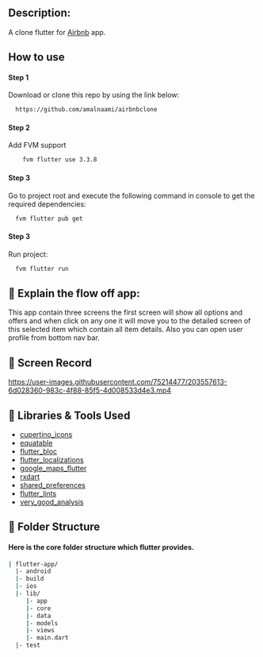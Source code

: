 ## Description: 

A clone flutter for [Airbnb](https://www.airbnb.com) app.

## How to use

#### Step 1 
Download or clone this repo by using the link below:

```bash
  https://github.com/amalnaami/airbnbclone
```
#### Step 2 
Add FVM support
```bash
    fvm flutter use 3.3.8
```

#### Step 3
Go to project root and execute the following command in console to get the required dependencies:

```bash
  fvm flutter pub get
```
#### Step 3 
Run project:

```bash
  fvm flutter run
```


## 🚀 Explain the flow off app: 

This app contain three screens the first screen will show all options and offers and when click on any one it will move you to the detailed screen of this selected item which contain all item details.
Also you can open user profile from bottom nav bar.


## 🚀 Screen Record

https://user-images.githubusercontent.com/75214477/203557613-6d028360-983c-4f88-85f5-4d008533d4e3.mp4


## 🚀 Libraries & Tools Used
  * [cupertino_icons]()
  * [equatable]()
  * [flutter_bloc]()
  * [flutter_localizations]()
  * [google_maps_flutter]()
  * [rxdart]()
  * [shared_preferences]()
  * [flutter_lints]()
  * [very_good_analysis]()

## 🚀 Folder Structure


#### Here is the core folder structure which flutter provides.

```bash
| flutter-app/
  |- android
  |- build
  |- ios
  |- lib/
     |- app
     |- core
     |- data
     |- models
     |- views
     |- main.dart
  |- test
```

</pre>
